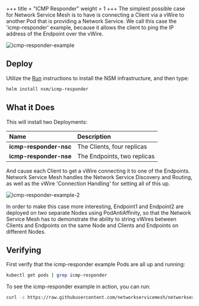 +++
title = "ICMP Responder"
weight = 1
+++
The simplest possible case for Network Service Mesh is to have is connecting a Client via a vWire to another Pod that is providing a Network Service.
We call this case the 'icmp-responder' example, because it allows the client to ping the IP address of the Endpoint over the vWire.


![icmp-responder-example](/img/examples/icmp-responder/icmp-responder-example.svg)

## Deploy

Utilize the [Run](/docs/setup/run/) instructions to install the NSM infrastructure, and then type:

```bash
helm install nsm/icmp-responder
```

## What it Does

This will install two Deployments:

Name | Description |
:--------|:--------
**icmp-responder-nsc** | The Clients, four replicas |
**icmp-responder-nse** | The Endpoints, two replicas |

And cause each Client to get a vWire connecting it to one of the Endpoints.  Network Service Mesh handles the
Network Service Discovery and Routing, as well as the vWire 'Connection Handling' for setting all of this up.

![icmp-responder-example-2](/img/examples/icmp-responder/icmp-responder-example-2.svg)

In order to make this case more interesting, Endpoint1 and Endpoint2 are deployed on two separate Nodes using
PodAntiAffinity, so that the Network Service Mesh has to demonstrate the ability to string vWires between Clients and
Endpoints on the same Node and Clients and Endpoints on different Nodes.

## Verifying

First verify that the icmp-responder example Pods are all up and running:

```bash
kubectl get pods | grep icmp-responder
```

To see the icmp-responder example in action, you can run:

```bash
curl -s https://raw.githubusercontent.com/networkservicemesh/networkservicemesh/master/scripts/nsc_ping_all.sh | bash
```

